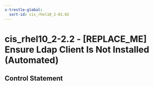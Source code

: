 ```yaml
---
x-trestle-global:
  sort-id: cis_rhel10_2-02.02
---
```


# cis_rhel10_2-2.2 - \[REPLACE_ME\] Ensure Ldap Client Is Not Installed (Automated)

## Control Statement
